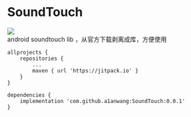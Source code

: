 # SoundTouch  
[![](https://jitpack.io/v/a1anwang/SoundTouch.svg)](https://jitpack.io/#a1anwang/SoundTouch)  
 android soundtouch lib ，从官方下载剥离成库，方便使用
```
allprojects {
	repositories {
		...
		maven { url 'https://jitpack.io' }
	}
}
 
dependencies {
	implementation 'com.github.a1anwang:SoundTouch:0.0.1'
}
 ```

